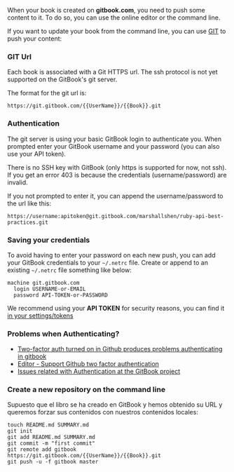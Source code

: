 When your book is created on **gitbook.com**, you need to push some content to it. To do so, you can use the online editor or the command line.

If you want to update your book from the command line, you can use [GIT](http://git-scm.com) to push your content:

### GIT Url

Each book is associated with a Git HTTPS url. The ssh protocol is not yet supported on the GitBook's git server.

The format for the git url is:

```
https://git.gitbook.com/{{UserName}}/{{Book}}.git
```

### Authentication

The git server is using your basic GitBook login to authenticate you. When prompted enter your GitBook username and your password (you can also use your API token).

There is no SSH key with GitBook (only https is supported for now, not ssh). If you get an error 403 is because the credentials (username/password) are invalid.

If you not prompted to enter it, you can append the username/password to the url like this:

```
https://username:apitoken@git.gitbook.com/marshallshen/ruby-api-best-practices.git
```


### Saving your credentials

To avoid having to enter your password on each new push, you can add your GitBook credentials to your `~/.netrc` file. Create or append to an existing `~/.netrc` file something like below:

```
machine git.gitbook.com
  login USERNAME-or-EMAIL
  password API-TOKEN-or-PASSWORD
```

We recommend using your **API TOKEN** for security reasons, you can find it [in your settings/tokens](https://www.gitbook.com/settings/tokens)


### Problems when Authenticating?

* [Two-factor auth turned on in Github produces problems authenticating in gitbook](https://github.com/GitbookIO/gitbook/issues/1305)
* [Editor - Support Github two factor authentication](https://github.com/GitbookIO/feedback/issues/133)
* [Issues related with Authentication at the GitBook project](https://github.com/GitbookIO/gitbook/issues?utf8=%E2%9C%93&q=is%3Aissue%20is%3Aopen%20authentication)

### Create a new repository on the command line

Supuesto que el libro se ha creado en GitBook y hemos obtenido su URL y queremos forzar sus contenidos con nuestros contenidos locales:

```
touch README.md SUMMARY.md
git init
git add README.md SUMMARY.md
git commit -m "first commit"
git remote add gitbook https://git.gitbook.com/{{UserName}}/{{Book}}.git
git push -u -f gitbook master
```

